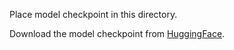 Place model checkpoint in this directory.

Download the model checkpoint from [HuggingFace](https://huggingface.co/socialfoundations/roberta-large-pile-lr2e-5-bs16-8gpu-1700000).
